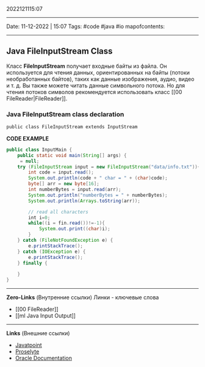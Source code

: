2022121115:07
___
Date: 11-12-2022 | 15:07
Tags: #code #java #io 
mapofcontents:
___
## Java FileInputStream Class
Класс **FileInputStream** получает входные байты из файла. Он используется для чтения данных, ориентированных на байты (потоки необработанных байтов), таких как данные изображения, аудио, видео и т. д. Вы также можете читать данные символьного потока. Но для чтения потоков символов рекомендуется использовать класс [[00 FileReader|FileReader]].

### Java FileInputStream class declaration
```java
public class FileInputStream extends InputStream
```

**CODE EXAMPLE**
```java
public class InputMain {
	public static void main(String[] args) {
	 = null;
	try (FileInputStream input = new FileInputStream("data/info.txt")){
		int code = input.read();
		System.out.println(code + " char = " + (char)code);
		byte[] arr = new byte[16];
		int numberBytes = input.read(arr);
		System.out.println("numberBytes = " + numberBytes);
		System.out.println(Arrays.toString(arr));

		// read all characters
		int i=0;    
		while((i = fin.read())!=-1){    
			System.out.print((char)i);
		}
	} catch (FileNotFoundException e) {
		e.printStackTrace();
	} catch (IOException e) {
		e.printStackTrace();
	} finally {
	
	}
}
```

-----
**Zero-Links**  (Внутренние ссылки) Линки - ключевые слова
- [[00 FileReader]]
- [[ml Java Input Output]]

------
**Links** (Внешние ссылки)
- [Javatpoint](https://www.javatpoint.com/java-fileinputstream-class)
- [Proselyte](https://proselyte.net/tutorials/java-core/files-io/)
- [Oracle Documentation](https://docs.oracle.com/javase/7/docs/api/java/io/FileInputStream.html)
